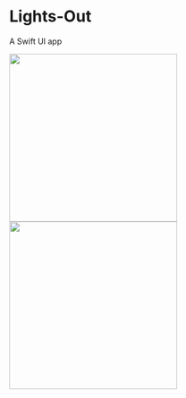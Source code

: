 # Lights-Out
 
 A Swift UI app 
 
 
 
 <img src="https://user-images.githubusercontent.com/44137941/222604574-c3b60c3f-dbdd-4ccb-bec6-a42e02aff7fb.png" width="300"/> <img src="https://user-images.githubusercontent.com/44137941/222605486-a0d445a2-aee2-434c-82c1-7b5883971248.png" width="300"/>

